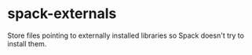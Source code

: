 # spack-externals
Store files pointing to externally installed libraries so Spack doesn't try to install them.
